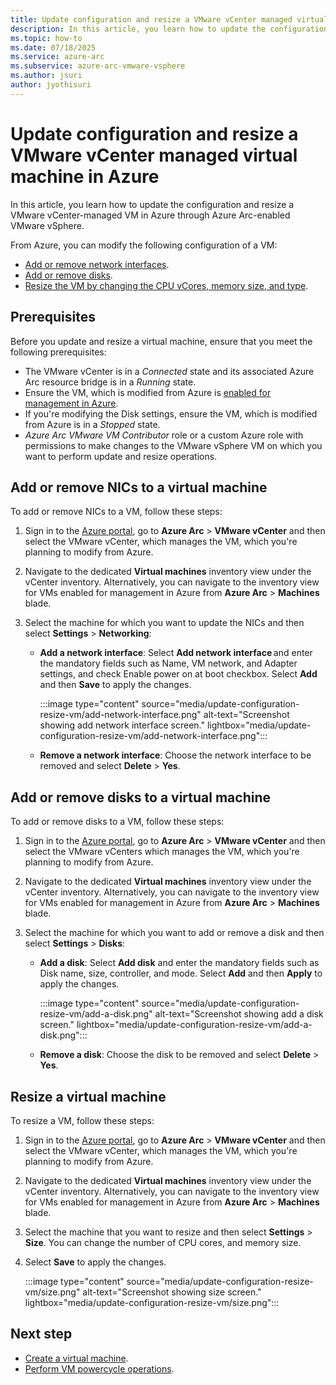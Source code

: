 ```yaml
---
title: Update configuration and resize a VMware vCenter managed virtual machine in Azure
description: In this article, you learn how to update the configuration and resize a VMware vCenter-managed VM in Azure through Azure Arc-enabled VMware vSphere. 
ms.topic: how-to 
ms.date: 07/18/2025
ms.service: azure-arc
ms.subservice: azure-arc-vmware-vsphere
ms.author: jsuri
author: jyothisuri
---
```


# Update configuration and resize a VMware vCenter managed virtual machine in Azure 

In this article, you learn how to update the configuration and resize a VMware vCenter-managed VM in Azure through Azure Arc-enabled VMware vSphere. 

From Azure, you can modify the following configuration of a VM:

-	[Add or remove network interfaces](#add-or-remove-nics-to-a-virtual-machine).
-	[Add or remove disks](#add-or-remove-disks-to-a-virtual-machine).
-	[Resize the VM by changing the CPU vCores, memory size, and type](#resize-a-virtual-machine). 

## Prerequisites

Before you update and resize a virtual machine, ensure that you meet the following prerequisites: 
 
-	The VMware vCenter is in a *Connected* state and its associated Azure Arc resource bridge is in a *Running* state.
-	Ensure the VM, which is modified from Azure is [enabled for management in Azure](browse-and-enable-vcenter-resources-in-azure.md).
-	If you're modifying the Disk settings, ensure the VM, which is modified from Azure is in a *Stopped* state.
-	*Azure Arc VMware VM Contributor* role or a custom Azure role with permissions to make changes to the VMware vSphere VM on which you want to perform update and resize operations.

## Add or remove NICs to a virtual machine

To add or remove NICs to a VM, follow these steps:

1. Sign in to the [Azure portal](https://portal.azure.com/), go to **Azure Arc** > **VMware vCenter** and then select the VMware vCenter, which manages the VM, which you're planning to modify from Azure.
2. Navigate to the dedicated **Virtual machines** inventory view under the vCenter inventory. Alternatively, you can navigate to the inventory view for VMs enabled for management in Azure from **Azure Arc** > **Machines** blade.
3. Select the machine for which you want to update the NICs and then select **Settings** > **Networking**:

   - **Add a network interface**: Select **Add network interface** and enter the mandatory fields such as Name, VM network, and Adapter settings, and check Enable power on at boot checkbox. Select **Add** and then **Save** to apply the changes.

     :::image type="content" source="media/update-configuration-resize-vm/add-network-interface.png" alt-text="Screenshot showing add network interface screen." lightbox="media/update-configuration-resize-vm/add-network-interface.png":::

   - **Remove a network interface**: Choose the network interface to be removed and select **Delete** > **Yes**.

## Add or remove disks to a virtual machine

To add or remove disks to a VM, follow these steps:

1. Sign in to the [Azure portal](https://portal.azure.com/), go to **Azure Arc** > **VMware vCenter** and then select the VMware vCenters which manages the VM, which you're planning to modify from Azure.
2. Navigate to the dedicated **Virtual machines** inventory view under the vCenter inventory. Alternatively, you can navigate to the inventory view for VMs enabled for management in Azure from **Azure Arc** > **Machines** blade.
3. Select the machine for which you want to add or remove a disk and then select **Settings** > **Disks**:

   - **Add a disk**: Select **Add disk** and enter the mandatory fields such as Disk name, size, controller, and mode. Select **Add** and then **Apply** to apply the changes.
   
     :::image type="content" source="media/update-configuration-resize-vm/add-a-disk.png" alt-text="Screenshot showing add a disk screen." lightbox="media/update-configuration-resize-vm/add-a-disk.png":::

   - **Remove a disk**: Choose the disk to be removed and select **Delete** > **Yes**.

## Resize a virtual machine

To resize a VM, follow these steps:

1. Sign in to the [Azure portal](https://portal.azure.com/), go to **Azure Arc** > **VMware vCenter** and then select the VMware vCenter, which manages the VM, which you're planning to modify from Azure.
2. Navigate to the dedicated **Virtual machines** inventory view under the vCenter inventory. Alternatively, you can navigate to the inventory view for VMs enabled for management in Azure from **Azure Arc** > **Machines** blade.
3. Select the machine that you want to resize and then select **Settings** > **Size**. You can change the number of CPU cores, and memory size. 
   
4. Select **Save** to apply the changes.

   :::image type="content" source="media/update-configuration-resize-vm/size.png" alt-text="Screenshot showing size screen." lightbox="media/update-configuration-resize-vm/size.png":::

## Next step

- [Create a virtual machine](create-virtual-machine.md).
- [Perform VM powercycle operations](perform-powercycle-operations.md).
